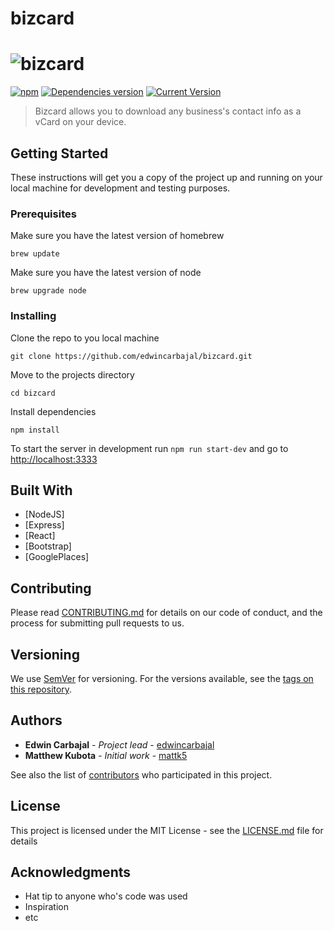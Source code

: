 # bizcard

# ![bizcard](img/bizcard_logo.png)

[![npm](https://img.shields.io/npm/v/npm.svg)](https://github.com/edwincarbajal/bizcard) [![Dependencies version](https://david-dm.org/edwincarbajal/bizcard.svg)](https://david-dm.org/edwincarbajal/bizcard) [![Current Version](https://img.shields.io/badge/version-1.0.0-green.svg)](https://github.com/edwincarbajal/bizcard)

> Bizcard allows you to download any business's contact info as a vCard on your device.

## Getting Started

These instructions will get you a copy of the project up and running on your local machine for development and testing purposes.

### Prerequisites

Make sure you have the latest version of homebrew

```
brew update
```

Make sure you have the latest version of node

```
brew upgrade node
```

### Installing

Clone the repo to you local machine

```
git clone https://github.com/edwincarbajal/bizcard.git
```

Move to the projects directory

```
cd bizcard
```

Install dependencies
```
npm install
```

To start the server in development run `npm run start-dev` and go to [http://localhost:3333](http://localhost:3333)

## Built With

* [NodeJS]
* [Express]
* [React]
* [Bootstrap]
* [GooglePlaces]

## Contributing

Please read [CONTRIBUTING.md](https://gist.github.com/PurpleBooth/b24679402957c63ec426) for details on our code of conduct, and the process for submitting pull requests to us.

## Versioning

We use [SemVer](http://semver.org/) for versioning. For the versions available, see the [tags on this repository](https://github.com/your/project/tags).

## Authors

* **Edwin Carbajal** - *Project lead* - [edwincarbajal](https://github.com/edwincarbajal)
* **Matthew Kubota** - *Initial work* - [mattk5](https://github.com/mattk5)

See also the list of [contributors](https://github.com/edwincarbajal/bizcard/contributors) who participated in this project.

## License

This project is licensed under the MIT License - see the [LICENSE.md](LICENSE.md) file for details

## Acknowledgments

* Hat tip to anyone who's code was used
* Inspiration
* etc
